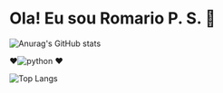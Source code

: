 # Ola! Eu sou Romario P. S. 👋

![Anurag's GitHub stats](https://github-readme-stats.vercel.app/api?username=romariops&show_icons=true&theme=onedark)

❤️![python](https://img.shields.io/badge/Python-14354C?style=for-the-badge&logo=python&logoColor=white) ❤️

![Top Langs](https://github-readme-stats.vercel.app/api/top-langs/?username=romariops&layout=compact)
